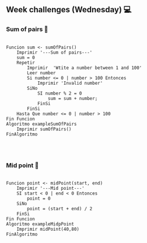 <h2>Week challenges (Wednesday) 💻</h2>

<h3>Sum of pairs 📝</h3>
<pre>
  <code>
Funcion sum <- sumOfPairs()
	Imprimir '---Sum of pairs---'
	sum = 0
	Repetir
		Imprimir  'Wtite a number between 1 and 100'
		Leer number
		Si number <= 0 | number > 100 Entonces
			Imprimir 'Invalid number'
		SiNo
			SI number % 2 = 0
				sum = sum + number;
			FinSi
		FinSi
	Hasta Que number <= 0 | number > 100
Fin Funcion
Algoritmo exampleSumOfPairs
	Imprimir sumOfPairs()
FinAlgoritmo
   </code>
</pre>

</br>

<h3>Mid point 📝</h3>
<pre>
  <code>
Funcion point <- midPoint(start, end)
	Imprimir '---Mid point---'
	SI start < 0 | end < 0 Entonces
		point = 0
	SiNo
		point = (start + end) / 2
	FinSi
Fin Funcion
Algoritmo exampleMidpPoint
	Imprimir midPoint(40,80)
FinAlgoritmo
   </code>
</pre>